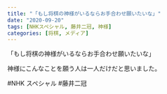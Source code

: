 ```yaml
---
title: "「もし将棋の神様がいるならお手合わせ願いたいな」"
date: "2020-09-20"
tags: [NHKスペシャル, 藤井二冠, 神様]
categories: [将棋, メディア]
---
```


「もし将棋の神様がいるならお手合わせ願いたいな」

神様にこんなことを願う人は一人だけだと思いました。

#NHK スペシャル #藤井二冠
